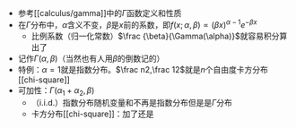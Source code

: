 - 参考[[calculus/gamma]]中的$\Gamma$函数定义和性质
- 在$\Gamma$分布中，$\alpha$含义不变，$\beta$是$x$前的系数，即$f(x;\alpha,\beta)\propto (\beta x)^{\alpha-1}e^{-\beta x}$
  - 比例系数（归一化常数）$\frac {\beta}{\Gamma(\alpha)}$就容易积分算出了
- 记作$\Gamma(\alpha,\beta)$（当然也有人用$\beta$的倒数记的）
- 特例：$\alpha=1$就是指数分布。$\frac n2,\frac 12$就是$n$个自由度卡方分布[[chi-square]]
- 可加性：$\Gamma(\alpha_1+\alpha_2,\beta)$
  - （i.i.d.）指数分布随机变量和不再是指数分布但是是$\Gamma$分布
  - 卡方分布[[chi-square]]：加了还是